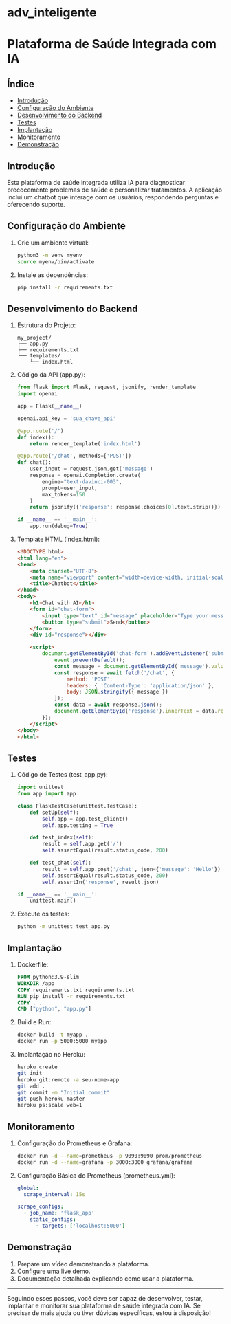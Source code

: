 # adv_inteligente



# Plataforma de Saúde Integrada com IA

## Índice
- [Introdução](#introdução)
- [Configuração do Ambiente](#configuração-do-ambiente)
- [Desenvolvimento do Backend](#desenvolvimento-do-backend)
- [Testes](#testes)
- [Implantação](#implantação)
- [Monitoramento](#monitoramento)
- [Demonstração](#demonstração)

## Introdução
Esta plataforma de saúde integrada utiliza IA para diagnosticar precocemente problemas de saúde e personalizar tratamentos. A aplicação inclui um chatbot que interage com os usuários, respondendo perguntas e oferecendo suporte.

## Configuração do Ambiente
1. Crie um ambiente virtual:
    ```sh
    python3 -m venv myenv
    source myenv/bin/activate
    ```

2. Instale as dependências:
    ```sh
    pip install -r requirements.txt
    ```

## Desenvolvimento do Backend
1. Estrutura do Projeto:
    ```
    my_project/
    ├── app.py
    ├── requirements.txt
    └── templates/
        └── index.html
    ```

2. Código da API (app.py):
    ```python
    from flask import Flask, request, jsonify, render_template
    import openai

    app = Flask(__name__)

    openai.api_key = 'sua_chave_api'

    @app.route('/')
    def index():
        return render_template('index.html')

    @app.route('/chat', methods=['POST'])
    def chat():
        user_input = request.json.get('message')
        response = openai.Completion.create(
            engine="text-davinci-003",
            prompt=user_input,
            max_tokens=150
        )
        return jsonify({'response': response.choices[0].text.strip()})

    if __name__ == '__main__':
        app.run(debug=True)
    ```

3. Template HTML (index.html):
    ```html
    <!DOCTYPE html>
    <html lang="en">
    <head>
        <meta charset="UTF-8">
        <meta name="viewport" content="width=device-width, initial-scale=1.0">
        <title>Chatbot</title>
    </head>
    <body>
        <h1>Chat with AI</h1>
        <form id="chat-form">
            <input type="text" id="message" placeholder="Type your message here...">
            <button type="submit">Send</button>
        </form>
        <div id="response"></div>

        <script>
            document.getElementById('chat-form').addEventListener('submit', async function(event) {
                event.preventDefault();
                const message = document.getElementById('message').value;
                const response = await fetch('/chat', {
                    method: 'POST',
                    headers: { 'Content-Type': 'application/json' },
                    body: JSON.stringify({ message })
                });
                const data = await response.json();
                document.getElementById('response').innerText = data.response;
            });
        </script>
    </body>
    </html>
    ```

## Testes
1. Código de Testes (test_app.py):
    ```python
    import unittest
    from app import app

    class FlaskTestCase(unittest.TestCase):
        def setUp(self):
            self.app = app.test_client()
            self.app.testing = True

        def test_index(self):
            result = self.app.get('/')
            self.assertEqual(result.status_code, 200)

        def test_chat(self):
            result = self.app.post('/chat', json={'message': 'Hello'})
            self.assertEqual(result.status_code, 200)
            self.assertIn('response', result.json)

    if __name__ == '__main__':
        unittest.main()
    ```

2. Execute os testes:
    ```sh
    python -m unittest test_app.py
    ```

## Implantação
1. Dockerfile:
    ```Dockerfile
    FROM python:3.9-slim
    WORKDIR /app
    COPY requirements.txt requirements.txt
    RUN pip install -r requirements.txt
    COPY . .
    CMD ["python", "app.py"]
    ```

2. Build e Run:
    ```sh
    docker build -t myapp .
    docker run -p 5000:5000 myapp
    ```

3. Implantação no Heroku:
    ```sh
    heroku create
    git init
    heroku git:remote -a seu-nome-app
    git add .
    git commit -m "Initial commit"
    git push heroku master
    heroku ps:scale web=1
    ```

## Monitoramento
1. Configuração do Prometheus e Grafana:
    ```sh
    docker run -d --name=prometheus -p 9090:9090 prom/prometheus
    docker run -d --name=grafana -p 3000:3000 grafana/grafana
    ```

2. Configuração Básica do Prometheus (prometheus.yml):
    ```yaml
    global:
      scrape_interval: 15s

    scrape_configs:
      - job_name: 'flask_app'
        static_configs:
          - targets: ['localhost:5000']
    ```

## Demonstração
1. Prepare um vídeo demonstrando a plataforma.
2. Configure uma live demo.
3. Documentação detalhada explicando como usar a plataforma.

---

Seguindo esses passos, você deve ser capaz de desenvolver, testar, implantar e monitorar sua plataforma de saúde integrada com IA. Se precisar de mais ajuda ou tiver dúvidas específicas, estou à disposição!
